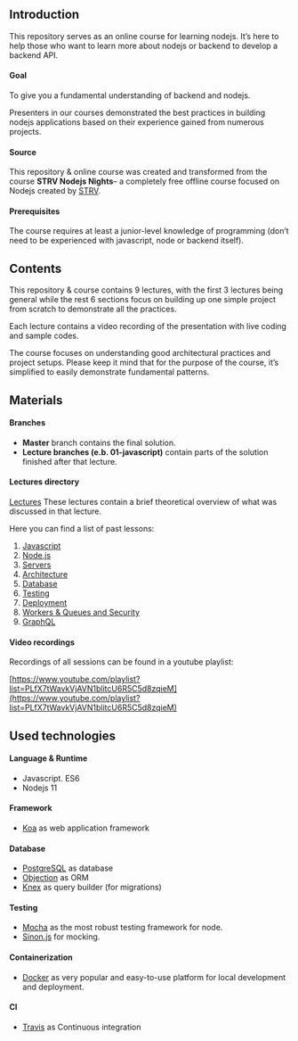 ## Introduction
This repository serves as an online course for learning nodejs.
It’s here to help those who want to learn more about nodejs or backend to develop a backend API.

#### Goal
To give you a fundamental understanding of backend and nodejs.

Presenters in our courses demonstrated the best practices in building nodejs applications based on their experience gained from numerous projects.

#### Source
This repository & online course was created and transformed from the course **STRV Nodejs Nights**–
a completely free offline course focused on Nodejs created by [STRV](https://www.strv.com/).

#### Prerequisites
The course requires at least a junior-level knowledge of programming (don’t need to be experienced with javascript, node or backend itself).

## Contents

This repository & course contains 9 lectures, with the first 3 lectures being general while the rest 6 sections
focus on building up one simple project from scratch to demonstrate all the practices.

Each lecture contains a video recording of the presentation with live coding and sample codes.

The course focuses on understanding good architectural practices and project setups. Please keep it mind that for the purpose of the course, it’s simplified to easily demonstrate fundamental patterns.

## Materials

#### Branches
- **Master** branch contains the final solution.
- **Lecture branches (e.b. 01-javascript)** contain parts of the solution finished after that lecture.

#### Lectures directory

[Lectures](https://github.com/strvcom/nodejs-nights-2018/tree/master/lectures)
These lectures contain a brief theoretical overview of what was discussed in that lecture.

Here you can find a list of past lessons:

1. [Javascript](https://github.com/strvcom/nodejs-nights-2018/tree/master/lectures/01-javascript)
2. [Node.js](https://github.com/strvcom/nodejs-nights-2018/tree/master/lectures/02-nodejs)
3. [Servers](https://github.com/strvcom/nodejs-nights-2018/tree/master/lectures/03-servers)
4. [Architecture](https://github.com/strvcom/nodejs-nights-2018/tree/master/lectures/04-architecture)
5. [Database](https://github.com/strvcom/nodejs-nights-2018/tree/master/lectures/05-database)
6. [Testing](https://github.com/strvcom/nodejs-nights-2018/tree/master/lectures/06-testing)
7. [Deployment](https://github.com/strvcom/nodejs-nights-2018/tree/master/lectures/07-deployment)
8. [Workers & Queues and Security](https://github.com/strvcom/nodejs-nights-2018/tree/master/lectures/08-workers-security)
9. [GraphQL](https://github.com/strvcom/nodejs-nights-2018/tree/master/lectures/09-graphql)

#### Video recordings
Recordings of all sessions can be found in a youtube playlist:

[https://www.youtube.com/playlist?list=PLfX7tWavkVjAVN1blitcU6R5C5d8zqieM](https://www.youtube.com/playlist?list=PLfX7tWavkVjAVN1blitcU6R5C5d8zqieM)


## Used technologies
#### Language & Runtime
- Javascript. ES6
- Nodejs 11

#### Framework
- [Koa](https://github.com/koajs/koa) as web application framework

#### Database
- [PostgreSQL](https://www.postgresql.org/) as database
- [Objection](https://github.com/sensepost/objection) as ORM
- [Knex](https://github.com/tgriesser/knex) as query builder (for migrations)

#### Testing
- [Mocha](https://github.com/mochajs/mocha) as the most robust testing framework for node.
- [Sinon.js](https://sinonjs.org/) for mocking.

#### Containerization
- [Docker](https://www.docker.com/) as very popular and easy-to-use platform for local development and deployment.

#### CI
- [Travis](https://travis-ci.org/) as Continuous integration